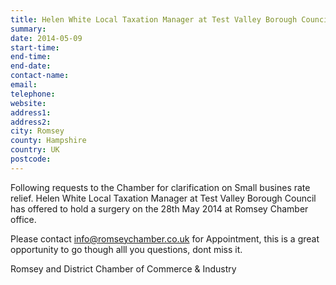 ```yaml
---
title: Helen White Local Taxation Manager at Test Valley Borough Council Surgery
summary: 
date: 2014-05-09
start-time: 
end-time: 
end-date: 
contact-name: 
email: 
telephone: 
website: 
address1: 
address2: 
city: Romsey
county: Hampshire
country: UK
postcode: 
---
```

Following requests to the Chamber for clarification on Small busines rate relief. Helen White Local Taxation Manager at Test Valley Borough Council has offered to hold a surgery on the 28th May 2014 at Romsey Chamber office.

Please contact [info@romseychamber.co.uk](mailto:info@romseychamber.co.uk) for Appointment, this is a great opportunity to go though alll you questions, dont miss it.

Romsey and District Chamber of Commerce & Industry


